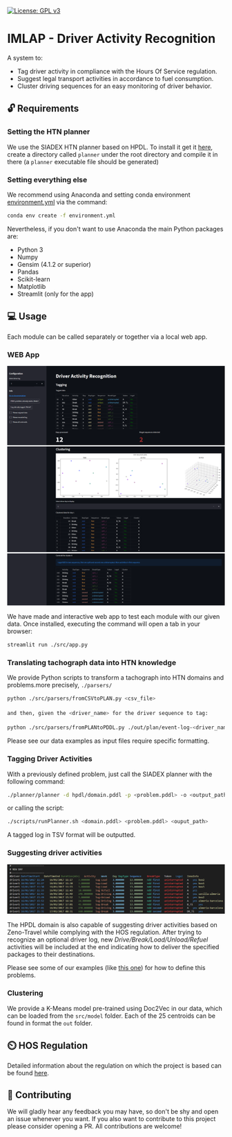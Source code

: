 [![License: GPL v3](https://img.shields.io/badge/License-GPLv3-blue.svg)](https://www.gnu.org/licenses/gpl-3.0)

# IMLAP - Driver Activity Recognition

A system to:

- Tag driver activity in compliance with the Hours Of Service regulation.
- Suggest legal transport activities in accordance to fuel consumption.
- Cluster driving sequences for an easy monitoring of driver behavior.

## :unlock: Requirements

### Setting the HTN planner

We use the SIADEX HTN planner based on HPDL. To install it get it [here](https://github.com/IgnacioVellido/VGDL-to-HTN-Parser/tree/master/planners/Siadex), create a directory called ``planner`` under the root directory and compile it in there (a ``planner`` executable file should be generated)

### Setting everything else

We recommend using Anaconda and setting conda environment [environment.yml](./environment.yml) via the command:

```bash
conda env create -f environment.yml
```

Nevertheless, if you don't want to use Anaconda the main Python packages are:

- Python 3
- Numpy
- Gensim (4.1.2 or superior)
- Pandas
- Scikit-learn
- Matplotlib
- Streamlit (only for the app)

## :computer: Usage

Each module can be called separately or together via a local web app.

### WEB App

![App](./doc/app_example1.png)
![App](./doc/app_example2.png)
![App](./doc/app_example3.png)

We have made and interactive web app to test each module with our given data.
Once installed, executing the command will open a tab in your browser:

```bash
streamlit run ./src/app.py
```

### Translating tachograph data into HTN knowledge

We provide Python scripts to transform a tachograph into HTN domains and problems.more precisely, ``./parsers/``

```bash
python ./src/parsers/fromCSVtoPLAN.py <csv_file>

and then, given the <driver_name> for the driver sequence to tag:

python ./src/parsers/fromPLANtoPDDL.py ./out/plan/event-log-<driver_name>.plan
```

Please see our data examples as input files require specific formatting.

### Tagging Driver Activities

With a previously defined problem, just call the SIADEX planner with the following command:

```bash
./planner/planner -d hpdl/domain.pddl -p <problem.pddl> -o <output_path>
```

or calling the script:

```bash
./scripts/runPlanner.sh <domain.pddl> <problem.pddl> <ouput_path>
```

A tagged log in TSV format will be outputted.

### Suggesting driver activities

![Zeno](./doc/zeno_example.png)

The HPDL domain is also capable of suggesting driver activities based on Zeno-Travel while complying with the HOS regulation. After trying to recognize an optional driver log, new _Drive/Break/Load/Unload/Refuel_ activities will be included at the end indicating how to deliver the specified packages to their destinations.

Please see some of our examples (like [this one](https://github.com/IgnacioVellido/IMLAP-Driver-Activity-Recognition/blob/main/hpdl/problem-driver1.pddl#L1281)) for how to define this problems.

### Clustering

We provide a K-Means model pre-trained using Doc2Vec in our data, which can be loaded from the ``src/model`` folder.
Each of the 25 centroids can be found in format the ``out`` folder.

## ⏲️ HOS Regulation

Detailed information about the regulation on which the project is based can be found [here](doc/HOS_regulation.md).

## :handshake: Contributing

We will gladly hear any feedback you may have, so don't be shy and open an issue whenever you want.
If you also want to contribute to this project please consider opening a PR. All contributions are welcome!
